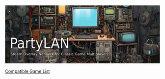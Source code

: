 ![PartyLAN Banner](resources/github/images/party-lan-banner.jpg)

[Compatible Game List](resources/github/lan-games-db/lan-games.csv)
